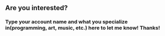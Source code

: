 ## Are you interested?
### Type your account name and what you specialize in(programming, art, music, etc.) here to let me know! Thanks!
